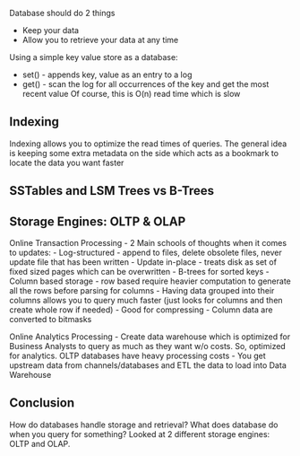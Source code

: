 
Database should do 2 things
- Keep your data
- Allow you to retrieve your data at any time

Using a simple key value store as a database:
- set() - appends key, value as an entry to a log
- get() - scan the log for all occurrences of the key and get the most recent value
Of course, this is O(n) read time which is slow

## Indexing
Indexing allows you to optimize the read times of queries. 
The general idea is keeping some extra metadata on the side which acts as a bookmark to locate the data you want faster

## SSTables and LSM Trees vs B-Trees


## Storage Engines: OLTP & OLAP
Online Transaction Processing
	- 2 Main schools of thoughts when it comes to updates:
		- Log-structured
			- append to files, delete obsolete files, never update file that has been written
		- Update in-place
			- treats disk as set of fixed sized pages which can be overwritten
			- B-trees for sorted keys
	- Column based storage
		- row based require heavier computation to generate all the rows before parsing for columns
		- Having data grouped into their columns allows you to query much faster (just looks for columns and then create whole row if needed)
		- Good for compressing
			- Column data are converted to bitmasks
	
Online Analytics Processing
	- Create data warehouse which is optimized for Business Analysts to query as much as they want w/o costs. So, optimized for analytics. OLTP databases have heavy processing costs
	- You get upstream data from channels/databases and ETL the data to load into Data Warehouse


## Conclusion
How do databases handle storage and retrieval? What does database do when you query for something?
Looked at 2 different storage engines: OLTP and OLAP.

